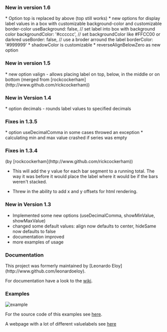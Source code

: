 <h3> New in version 1.6 </h3>
* Option top is replaced by above (top still works)
* new options for display label values in a box with customizable background-color and customizable border-color
    useBackground: false, // set label into box with background color
    backgroundColor: '#cccccc', // set backgroundColor like #FFCC00 or darkred
    useBorder: false, // use a broder arround the label
    borderColor: '#999999'
* shadowColor is customizable
* reverseAlignBelowZero as new option

<h3> New in version 1.5 </h3>
* new option valign - allows placing label on top, below, in the middle or on bottom (merged from [rockcockerham](http://www.github.com/rickcockerham))

<h3> New in Version 1.4 </h3>
* option decimals - rounds label values to specified decimals

<h3>Fixes in 1.3.5</h3>
* option useDecimalComma in some cases throwed an exception
* calculating min and max value crashed if series was empty

<h3>Fixes in 1.3.4</h3> 
(by [rockcockerham](http://www.github.com/rickcockerham))

* This will add the y value for each bar segment to a running total. The way it was before it would place the label where it would be if the bars weren't stacked.

* Threw in the ability to add x and y offsets for html rendering.

<h3>New in Version 1.3</h3>

* Implemented some new options (useDecimalComma, showMinValue, showMaxValue)
* changed some default values: align now defaults to center, hideSame now defaults to false
* documentation improved
* more examples of usage

<h3>Documentation</h3>
This project was formerly maintained by [Leonardo Eloy](http://www.github.com/leonardoeloy).

For documentation have a look to the [wiki](https://github.com/winne27/flot-valuelabels/wiki).

<h3>Examples</h3>

![example](https://raw.githubusercontent.com/winne27/flot-valuelabels/master/example.png)

For the source code of this examples see [here](https://github.com/winne27/flot-valuelabels/blob/master/example.html).

A webpage with a lot of different valuelabels see [here](https://fehngarten.de/wetter/index.html)
